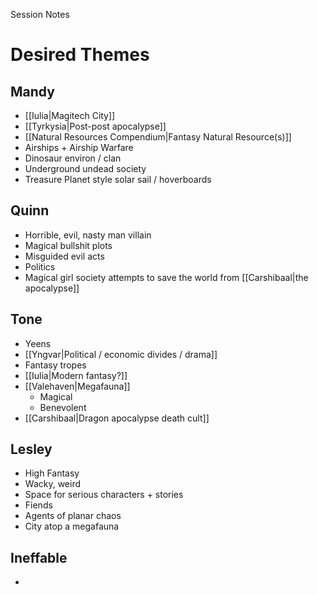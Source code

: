 Session Notes
# Desired Themes
## Mandy
- [[Iulia|Magitech City]]
- [[Tyrkysia|Post-post apocalypse]]
- [[Natural Resources Compendium|Fantasy Natural Resource(s)]]
- Airships + Airship Warfare
- Dinosaur environ / clan
- Underground undead society
- Treasure Planet style solar sail / hoverboards
## Quinn
- Horrible, evil, nasty man villain
- Magical bullshit plots
- Misguided evil acts
- Politics
- Magical girl society attempts to save the world from [[Carshibaal|the apocalypse]]
## Tone
- Yeens
- [[Yngvar|Political / economic divides / drama]]
- Fantasy tropes
- [[Iulia|Modern fantasy?]]
- [[Valehaven|Megafauna]]
	- Magical
	- Benevolent
- [[Carshibaal|Dragon apocalypse death cult]]
## Lesley
- High Fantasy
- Wacky, weird
- Space for serious characters + stories
- Fiends
- Agents of planar chaos
- City atop a megafauna
## Ineffable
- 